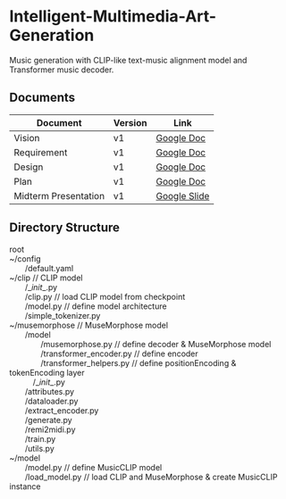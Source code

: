 # Intelligent-Multimedia-Art-Generation

Music generation with CLIP-like text-music alignment model and Transformer music decoder.

## Documents
| Document             | Version | Link                                                                                                                                |
|----------------------|---------|-------------------------------------------------------------------------------------------------------------------------------------|
| Vision               | v1      | [Google Doc](https://docs.google.com/document/d/1nXXPTrBMunDMKFK5zi0diH6auGFCNYr10UBuZXhbqMc/edit?usp=sharing)                                    |
| Requirement          | v1      | [Google Doc](https://docs.google.com/document/d/1OR6C8o-StwKZijQPvilHhEX7YncZJfTh/edit?usp=sharing&ouid=100645612073317945557&rtpof=true&sd=true) |
| Design               | v1      | [Google Doc](https://docs.google.com/document/d/1PWTMj7yC1GmBwJa2xMFi4Q0-vxIFWnJ5su-Z1_BGdII/edit?usp=sharing)                                    |
| Plan                 | v1      | [Google Doc](https://docs.google.com/document/d/1d4pKB81OoADSUBac-hzbuBLVFNRn6Rae5ga186-hsaI/edit?usp=sharing)                                    |
| Midterm Presentation | v1      | [Google Slide](https://docs.google.com/presentation/d/1eq4siGh2KAKda78kX-bInrw0dw_KqGriUX0oTFDo8-Y/edit?usp=sharing)                                |

## Directory Structure
root  
~/config  
  /default.yaml  
~/clip  // CLIP model  
  /\__init__.py  
  /clip.py // load CLIP model from checkpoint  
  /model.py // define model architecture  
  /simple_tokenizer.py  
~/musemorphose // MuseMorphose model  
  /model  
    /musemorphose.py // define decoder & MuseMorphose model  
    /transformer_encoder.py // define encoder  
    /transformer_helpers.py // define positionEncoding & tokenEncoding layer  
   /\__init__.py  
  /attributes.py  
  /dataloader.py  
  /extract_encoder.py  
  /generate.py  
  /remi2midi.py  
  /train.py  
  /utils.py  
~/model  
  /model.py // define MusicCLIP model  
  /load_model.py // load CLIP and MuseMorphose & create MusicCLIP instance  
    
    